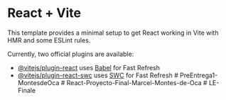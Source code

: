 # React + Vite

This template provides a minimal setup to get React working in Vite with HMR and some ESLint rules.

Currently, two official plugins are available:

- [@vitejs/plugin-react](https://github.com/vitejs/vite-plugin-react/blob/main/packages/plugin-react/README.md) uses [Babel](https://babeljs.io/) for Fast Refresh
- [@vitejs/plugin-react-swc](https://github.com/vitejs/vite-plugin-react-swc) uses [SWC](https://swc.rs/) for Fast Refresh
#   P r e E n t r e g a 1 - M o n t e s d e O c a  
 #   R e a c t - P r o y e c t o - F i n a l - M a r c e l - M o n t e s - d e - O c a  
 #   L E - F i n a l e  
 